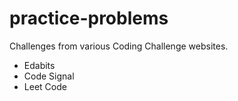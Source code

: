 # practice-problems
Challenges from various Coding Challenge websites.

* Edabits
* Code Signal
* Leet Code
